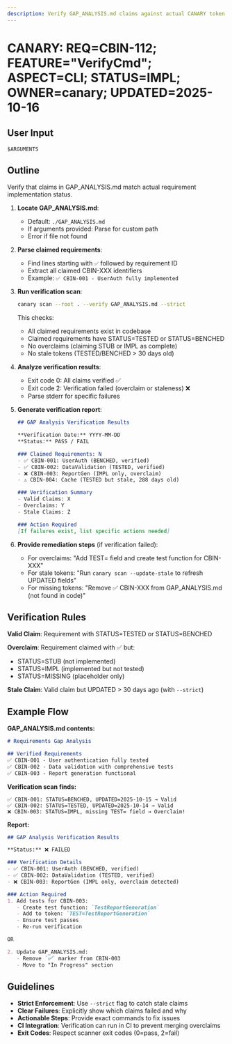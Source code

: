 ```yaml
---
description: Verify GAP_ANALYSIS.md claims against actual CANARY token status
---
```


# CANARY: REQ=CBIN-112; FEATURE="VerifyCmd"; ASPECT=CLI; STATUS=IMPL; OWNER=canary; UPDATED=2025-10-16

## User Input

```text
$ARGUMENTS
```

## Outline

Verify that claims in GAP_ANALYSIS.md match actual requirement implementation status.

1. **Locate GAP_ANALYSIS.md**:
   - Default: `./GAP_ANALYSIS.md`
   - If arguments provided: Parse for custom path
   - Error if file not found

2. **Parse claimed requirements**:
   - Find lines starting with `✅` followed by requirement ID
   - Extract all claimed CBIN-XXX identifiers
   - Example: `✅ CBIN-001 - UserAuth fully implemented`

3. **Run verification scan**:
   ```bash
   canary scan --root . --verify GAP_ANALYSIS.md --strict
   ```

   This checks:
   - All claimed requirements exist in codebase
   - Claimed requirements have STATUS=TESTED or STATUS=BENCHED
   - No overclaims (claiming STUB or IMPL as complete)
   - No stale tokens (TESTED/BENCHED > 30 days old)

4. **Analyze verification results**:
   - Exit code 0: All claims verified ✅
   - Exit code 2: Verification failed (overclaim or staleness) ❌
   - Parse stderr for specific failures

5. **Generate verification report**:
   ```markdown
   ## GAP Analysis Verification Results

   **Verification Date:** YYYY-MM-DD
   **Status:** PASS / FAIL

   ### Claimed Requirements: N
   - ✅ CBIN-001: UserAuth (BENCHED, verified)
   - ✅ CBIN-002: DataValidation (TESTED, verified)
   - ❌ CBIN-003: ReportGen (IMPL only, overclaim)
   - ⚠️ CBIN-004: Cache (TESTED but stale, 288 days old)

   ### Verification Summary
   - Valid Claims: X
   - Overclaims: Y
   - Stale Claims: Z

   ### Action Required
   [If failures exist, list specific actions needed]
   ```

6. **Provide remediation steps** (if verification failed):
   - For overclaims: "Add TEST= field and create test function for CBIN-XXX"
   - For stale tokens: "Run `canary scan --update-stale` to refresh UPDATED fields"
   - For missing tokens: "Remove ✅ CBIN-XXX from GAP_ANALYSIS.md (not found in code)"

## Verification Rules

**Valid Claim**: Requirement with STATUS=TESTED or STATUS=BENCHED

**Overclaim**: Requirement claimed with ✅ but:
- STATUS=STUB (not implemented)
- STATUS=IMPL (implemented but not tested)
- STATUS=MISSING (placeholder only)

**Stale Claim**: Valid claim but UPDATED > 30 days ago (with `--strict`)

## Example Flow

**GAP_ANALYSIS.md contents:**
```markdown
# Requirements Gap Analysis

## Verified Requirements
✅ CBIN-001 - User authentication fully tested
✅ CBIN-002 - Data validation with comprehensive tests
✅ CBIN-003 - Report generation functional
```

**Verification scan finds:**
```
✅ CBIN-001: STATUS=BENCHED, UPDATED=2025-10-15 → Valid
✅ CBIN-002: STATUS=TESTED, UPDATED=2025-10-14 → Valid
❌ CBIN-003: STATUS=IMPL, missing TEST= field → Overclaim!
```

**Report:**
```markdown
## GAP Analysis Verification Results

**Status:** ❌ FAILED

### Verification Details
- ✅ CBIN-001: UserAuth (BENCHED, verified)
- ✅ CBIN-002: DataValidation (TESTED, verified)
- ❌ CBIN-003: ReportGen (IMPL only, overclaim detected)

### Action Required
1. Add tests for CBIN-003:
   - Create test function: `TestReportGeneration`
   - Add to token: `TEST=TestReportGeneration`
   - Ensure test passes
   - Re-run verification

OR

2. Update GAP_ANALYSIS.md:
   - Remove `✅` marker from CBIN-003
   - Move to "In Progress" section
```

## Guidelines

- **Strict Enforcement**: Use `--strict` flag to catch stale claims
- **Clear Failures**: Explicitly show which claims failed and why
- **Actionable Steps**: Provide exact commands to fix issues
- **CI Integration**: Verification can run in CI to prevent merging overclaims
- **Exit Codes**: Respect scanner exit codes (0=pass, 2=fail)

